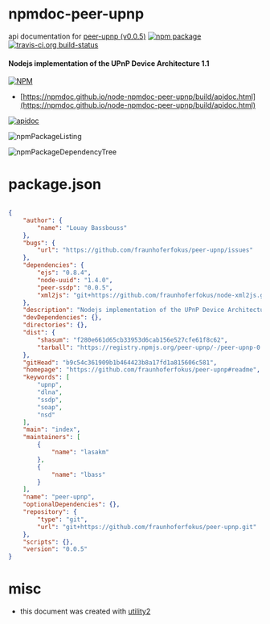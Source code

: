 # npmdoc-peer-upnp

api documentation for  [peer-upnp (v0.0.5)](https://github.com/fraunhoferfokus/peer-upnp#readme)  [![npm package](https://img.shields.io/npm/v/npmdoc-peer-upnp.svg?style=flat-square)](https://www.npmjs.org/package/npmdoc-peer-upnp) [![travis-ci.org build-status](https://api.travis-ci.org/npmdoc/node-npmdoc-peer-upnp.svg)](https://travis-ci.org/npmdoc/node-npmdoc-peer-upnp)
#### Nodejs implementation of the UPnP Device Architecture 1.1

[![NPM](https://nodei.co/npm/peer-upnp.png?downloads=true&downloadRank=true&stars=true)](https://www.npmjs.com/package/peer-upnp)

- [https://npmdoc.github.io/node-npmdoc-peer-upnp/build/apidoc.html](https://npmdoc.github.io/node-npmdoc-peer-upnp/build/apidoc.html)

[![apidoc](https://npmdoc.github.io/node-npmdoc-peer-upnp/build/screenCapture.buildCi.browser.%252Ftmp%252Fbuild%252Fapidoc.html.png)](https://npmdoc.github.io/node-npmdoc-peer-upnp/build/apidoc.html)

![npmPackageListing](https://npmdoc.github.io/node-npmdoc-peer-upnp/build/screenCapture.npmPackageListing.svg)

![npmPackageDependencyTree](https://npmdoc.github.io/node-npmdoc-peer-upnp/build/screenCapture.npmPackageDependencyTree.svg)



# package.json

```json

{
    "author": {
        "name": "Louay Bassbouss"
    },
    "bugs": {
        "url": "https://github.com/fraunhoferfokus/peer-upnp/issues"
    },
    "dependencies": {
        "ejs": "0.8.4",
        "node-uuid": "1.4.0",
        "peer-ssdp": "0.0.5",
        "xml2js": "git+https://github.com/fraunhoferfokus/node-xml2js.git"
    },
    "description": "Nodejs implementation of the UPnP Device Architecture 1.1",
    "devDependencies": {},
    "directories": {},
    "dist": {
        "shasum": "f280e661d65cb33953d6cab156e527cfe61f8c62",
        "tarball": "https://registry.npmjs.org/peer-upnp/-/peer-upnp-0.0.5.tgz"
    },
    "gitHead": "b9c54c361909b1b464423b8a17fd1a815606c581",
    "homepage": "https://github.com/fraunhoferfokus/peer-upnp#readme",
    "keywords": [
        "upnp",
        "dlna",
        "ssdp",
        "soap",
        "nsd"
    ],
    "main": "index",
    "maintainers": [
        {
            "name": "lasakm"
        },
        {
            "name": "lbass"
        }
    ],
    "name": "peer-upnp",
    "optionalDependencies": {},
    "repository": {
        "type": "git",
        "url": "git+https://github.com/fraunhoferfokus/peer-upnp.git"
    },
    "scripts": {},
    "version": "0.0.5"
}
```



# misc
- this document was created with [utility2](https://github.com/kaizhu256/node-utility2)
